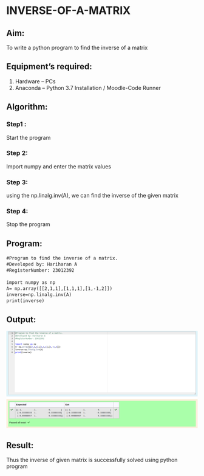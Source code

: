 # INVERSE-OF-A-MATRIX
## Aim:
To write a python program to find the inverse of a matrix
## Equipment’s required:
1. 	Hardware – PCs
2. 	Anaconda – Python 3.7 Installation / Moodle-Code Runner
## Algorithm:
### Step1 : 
Start the program
### Step 2: 
Import numpy and enter the matrix values
### Step 3: 
using the np.linalg.inv(A), we can find the inverse of the given matrix
### Step 4: 
Stop the program
## Program:
```
#Program to find the inverse of a matrix.
#Developed by: Hariharan A
#RegisterNumber: 23012392

import numpy as np
A= np.array([[2,1,1],[1,1,1],[1,-1,2]])
inverse=np.linalg.inv(A)
print(inverse)
```
## Output:
![Output](inversescreenshot.png)
## Result:
Thus the inverse of given matrix is successfully solved using python program

